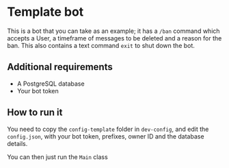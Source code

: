 # Template bot

This is a bot that you can take as an example;
it has a `/ban` command which accepts a User, a timeframe of messages to be deleted and a reason for the ban.
This also contains a text command `exit` to shut down the bot.

## Additional requirements

* A PostgreSQL database
* Your bot token

## How to run it
You need to copy the `config-template` folder in `dev-config`,
and edit the `config.json`, with your bot token, prefixes, owner ID and the database details.

You can then just run the `Main` class